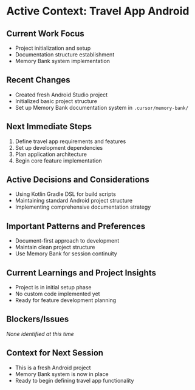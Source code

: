 # Active Context: Travel App Android

## Current Work Focus
- Project initialization and setup
- Documentation structure establishment
- Memory Bank system implementation

## Recent Changes
- Created fresh Android Studio project
- Initialized basic project structure
- Set up Memory Bank documentation system in `.cursor/memory-bank/`

## Next Immediate Steps
1. Define travel app requirements and features
2. Set up development dependencies
3. Plan application architecture
4. Begin core feature implementation

## Active Decisions and Considerations
- Using Kotlin Gradle DSL for build scripts
- Maintaining standard Android project structure
- Implementing comprehensive documentation strategy

## Important Patterns and Preferences
- Document-first approach to development
- Maintain clean project structure
- Use Memory Bank for session continuity

## Current Learnings and Project Insights
- Project is in initial setup phase
- No custom code implemented yet
- Ready for feature development planning

## Blockers/Issues
*None identified at this time*

## Context for Next Session
- This is a fresh Android project
- Memory Bank system is now in place
- Ready to begin defining travel app functionality 